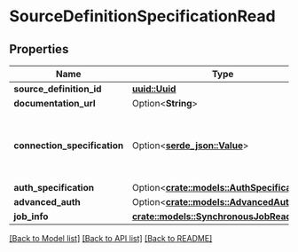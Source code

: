 # SourceDefinitionSpecificationRead

## Properties

Name | Type | Description | Notes
------------ | ------------- | ------------- | -------------
**source_definition_id** | [**uuid::Uuid**](uuid::Uuid.md) |  | 
**documentation_url** | Option<**String**> |  | [optional]
**connection_specification** | Option<[**serde_json::Value**](.md)> | The specification for what values are required to configure the sourceDefinition. | [optional]
**auth_specification** | Option<[**crate::models::AuthSpecification**](AuthSpecification.md)> |  | [optional]
**advanced_auth** | Option<[**crate::models::AdvancedAuth**](AdvancedAuth.md)> |  | [optional]
**job_info** | [**crate::models::SynchronousJobRead**](SynchronousJobRead.md) |  | 

[[Back to Model list]](../README.md#documentation-for-models) [[Back to API list]](../README.md#documentation-for-api-endpoints) [[Back to README]](../README.md)


